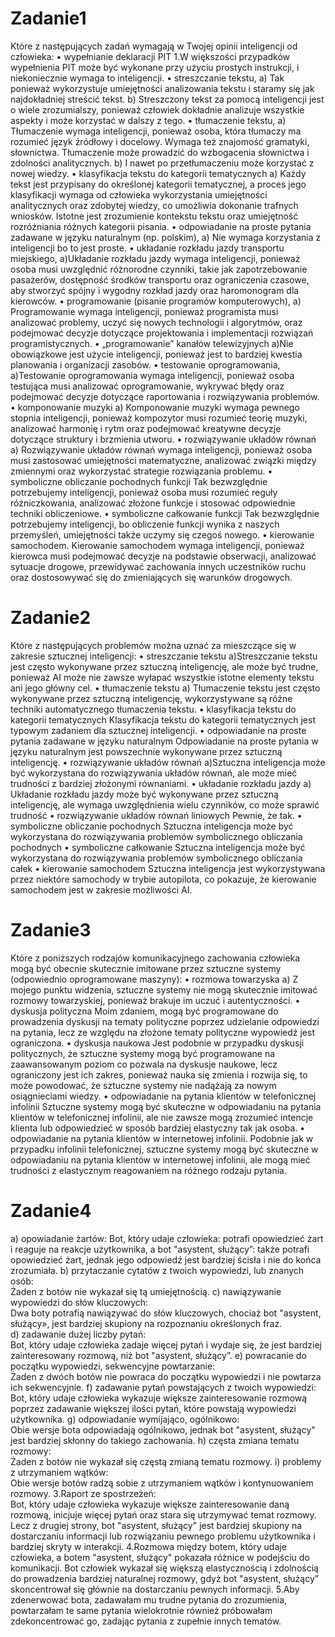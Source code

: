 # Zadanie1
Które z następujących zadań wymagają w Twojej opinii inteligencji od człowieka:
• wypełnianie deklaracji PIT
1.W większości przypadków wypełnienia PIT może być wykonane przy użyciu prostych instrukcji, i niekoniecznie wymaga to inteligencji.
• streszczanie tekstu,
a) Tak ponieważ wykorzystuje umiejętności analizowania tekstu i staramy się jak najdokładniej streścić tekst.
b) Streszczony tekst za pomocą inteligencji jest o wiele zrozumialszy, ponieważ człowiek dokładnie analizuje wszystkie aspekty i może korzystać w dalszy z tego.
• tłumaczenie tekstu,
a) Tłumaczenie wymaga inteligencji, ponieważ osoba, która tłumaczy ma rozumieć język źródłowy i docelowy. Wymaga też znajomość gramatyki, słownictwa.
Tłumaczenie może prowadzić do wzbogacenia słownictwa i zdolności analitycznych.
b) I nawet po przetłumaczeniu może korzystać z nowej wiedzy.
• klasyfikacja tekstu do kategorii tematycznych
a) Każdy tekst jest przypisany do określonej kategorii tematycznej, a proces jego klasyfikacji wymaga od człowieka wykorzystania umiejętności analitycznych oraz zdobytej wiedzy, co umożliwia dokonanie trafnych wniosków. 
Istotne jest zrozumienie kontekstu tekstu oraz umiejętność rozróżniania różnych kategorii pisania.
• odpowiadanie na proste pytania zadawane w języku naturalnym (np. polskim),
a) Nie wymaga korzystania z inteligencji bo to jest proste.
• układanie rozkładu jazdy transportu miejskiego,
a)Układanie rozkładu jazdy wymaga inteligencji, ponieważ osoba musi uwzględnić różnorodne czynniki, takie jak zapotrzebowanie pasażerów, dostępność środków transportu oraz ograniczenia czasowe, aby stworzyć spójny i wygodny rozkład jazdy oraz haromonogram dla kierowców.
• programowanie (pisanie programów komputerowych),
a) Programowanie wymaga inteligencji, ponieważ programista musi analizować problemy, uczyć się nowych technologii i algorytmów, oraz podejmować decyzje dotyczące projektowania i implementacji rozwiązań programistycznych.
• „programowanie” kanałów telewizyjnych
a)Nie obowiązkowe jest użycie inteligencji, ponieważ jest to bardziej kwestia planowania i organizacji zasobów.
• testowanie oprogramowania,
a)Testowanie oprogramowania wymaga inteligencji, ponieważ osoba testująca musi analizować oprogramowanie, wykrywać błędy oraz podejmować decyzje dotyczące raportowania i rozwiązywania problemów.
• komponowanie muzyki
a) Komponowanie muzyki wymaga pewnego stopnia inteligencji, ponieważ kompozytor musi rozumieć teorię muzyki, analizować harmonię i rytm oraz podejmować kreatywne decyzje dotyczące struktury i brzmienia utworu.
• rozwiązywanie układów równań
a) Rozwiązywanie układów równań wymaga inteligencji, ponieważ osoba musi zastosować umiejętności matematyczne, analizować związki między zmiennymi oraz wykorzystać strategie rozwiązania problemu.
• symboliczne obliczanie pochodnych funkcji
Tak bezwzględnie potrzebujemy inteligencji, ponieważ osoba musi rozumieć reguły różniczkowania, analizować złożone funkcje i stosować odpowiednie techniki obliczeniowe.
• symboliczne całkowanie funkcji
Tak bezwzględnie potrzebujemy inteligencji, bo obliczenie funkcji wynika z naszych przemyśleń, umiejętności także uczymy się czegoś nowego.
• kierowanie samochodem.
Kierowanie samochodem wymaga inteligencji, ponieważ kierowca musi podejmować decyzje na podstawie obserwacji, analizować sytuacje drogowe, przewidywać zachowania innych uczestników ruchu oraz dostosowywać się do zmieniających się warunków drogowych.

# Zadanie2
Które z następujących problemów można uznać za mieszczące się w zakresie sztucznej inteligencji:
• streszczanie tekstu
a)Streszczanie tekstu jest często wykonywane przez sztuczną inteligencję, ale może być trudne, ponieważ AI może nie zawsze wyłapać wszystkie istotne elementy tekstu ani jego główny cel.
• tłumaczenie tekstu
a) Tłumaczenie tekstu jest często wykonywane przez sztuczną inteligencję, wykorzystywane są różne techniki automatycznego tłumaczenia tekstu.
• klasyfikacja tekstu do kategorii tematycznych
Klasyfikacja tekstu do kategorii tematycznych jest typowym zadaniem dla sztucznej inteligencji.
• odpowiadanie na proste pytania zadawane w języku naturalnym
Odpowiadanie na proste pytania w języku naturalnym jest powszechnie wykonywane przez sztuczną inteligencję.
• rozwiązywanie układów równań
a)Sztuczna inteligencja może być wykorzystana do rozwiązywania układów równań, ale może mieć trudności z bardziej złożonymi równaniami.
• układanie rozkładu jazdy
a) Układanie rozkładu jazdy może być wykonywane przez sztuczną inteligencję, ale wymaga uwzględnienia wielu czynników, co może sprawić trudność
• rozwiązywanie układów równań liniowych
Pewnie, że tak. 
• symboliczne obliczanie pochodnych
 Sztuczna inteligencja może być wykorzystana do rozwiązywania problemów symbolicznego obliczania pochodnych
• symboliczne całkowanie
Sztuczna inteligencja może być wykorzystana do rozwiązywania problemów symbolicznego obliczania całek
• kierowanie samochodem
Sztuczna inteligencja jest wykorzystywana przez niektóre samochody w trybie autopilota, co pokazuje, że kierowanie samochodem jest w zakresie możliwości AI.

# Zadanie3
Które z poniższych rodzajów komunikacyjnego zachowania człowieka mogą być obecnie skutecznie imitowane przez sztuczne systemy (odpowiednio oprogramowane maszyny):
• rozmowa towarzyska
a)	Z mojego punktu widzenia, sztuczne systemy nie mogą skutecznie imitować rozmowy towarzyskiej, ponieważ brakuje im uczuć i autentyczności.
• dyskusja polityczna
Moim zdaniem, mogą być programowane do prowadzenia dyskusji na tematy polityczne poprzez udzielanie odpowiedzi na pytania, lecz ze względu na złożone tematy polityczne wypowiedź jest ograniczona.
• dyskusja naukowa
Jest podobnie w przypadku dyskusji politycznych, że sztuczne systemy mogą być programowane na zaawansowanym poziom co pozwala na dyskusje naukowe, lecz ograniczony jest ich zakres, ponieważ nauka się zmienia i rozwija się, to może powodować, że sztuczne systemy nie nadążają za nowym osiągnieciami wiedzy.
• odpowiadanie na pytania klientów w telefonicznej infolinii
Sztuczne systemy mogą być skuteczne w odpowiadaniu na pytania klientów w telefonicznej infolinii, ale nie zawsze mogą zrozumieć intencje klienta lub odpowiedzieć w sposób bardziej elastyczny tak jak osoba.
• odpowiadanie na pytania klientów w internetowej infolinii.
Podobnie jak w przypadku infolinii telefonicznej, sztuczne systemy mogą być skuteczne w odpowiadaniu na pytania klientów w internetowej infolinii, ale mogą mieć trudności z elastycznym reagowaniem na różnego rodzaju pytania.

# Zadanie4
a) opowiadanie żartów: 
Bot, który udaje człowieka: potrafi opowiedzieć żart i reaguje na reakcje użytkownika, a bot "asystent, służący”: także potrafi opowiedzieć żart, jednak jego odpowiedź jest bardziej ścisła i nie do końca zrozumiała.
b) przytaczanie cytatów z twoich wypowiedzi, lub znanych osób:                                                                                                      
Żaden z botów nie wykazał się tą umiejętnością.
c) nawiązywanie wypowiedzi do słów kluczowych:                                                                                                                      
Dwa boty potrafią nawiązywać do słów kluczowych, chociaż bot "asystent, służący», jest bardziej skupiony na rozpoznaniu określonych fraz.  
d) zadawanie dużej liczby pytań:                                                                                                                                    
Bot, który udaje człowieka zadaje więcej pytań i wydaje się, że jest bardziej zainteresowany rozmową, niż bot "asystent, służący”.
e) powracanie do początku wypowiedzi, sekwencyjne powtarzanie:                                                                                                      
 Żaden z dwóch botów nie powraca do początku wypowiedzi i nie powtarza ich sekwencyjnie.
f) zadawanie pytań powstających z twoich wypowiedzi:                                                                                                                
Bot, który udaje człowieka wykazuje większe zainteresowanie rozmową poprzez zadawanie większej ilości pytań, które powstają wypowiedzi użytkownika.
g) odpowiadanie wymijająco, ogólnikowo:                                                                                                                             
Obie wersje bota odpowiadają ogólnikowo, jednak bot "asystent, służący" jest bardziej skłonny do takiego zachowania.
h) częsta zmiana tematu rozmowy:                                                                                                                                    
Żaden z botów nie wykazał się częstą zmianą tematu rozmowy.
i) problemy z utrzymaniem wątków:                                                                                                                               
Obie wersje botów radzą sobie z utrzymaniem wątków i kontynuowaniem rozmowy.
3.Raport ze spostrzeżeń:      
Bot, który udaje człowieka wykazuje większe zainteresowanie daną rozmową, inicjuje więcej pytań oraz stara się utrzymywać temat rozmowy. 
Lecz z drugiej strony, bot "asystent, służący" jest bardziej skupiony na dostarczaniu informacji lub rozwiązaniu pewnego problemu użytkownika i bardziej skryty w interakcji.
4.Rozmowa między botem, który udaje człowieka, a botem "asystent, służący" pokazała różnice w podejściu do komunikacji. Bot człowiek wykazał się większą elastycznością i zdolnością do prowadzenia bardziej naturalnej rozmowy, gdyż bot "asystent, służący” skoncentrował się głównie na dostarczaniu pewnych informacji.
5.Aby zdenerwować bota, zadawałam mu trudne pytania do zrozumienia, powtarzałam te same pytania wielokrotnie również próbowałam zdekoncentrować go, zadając pytania z zupełnie innych tematów.
